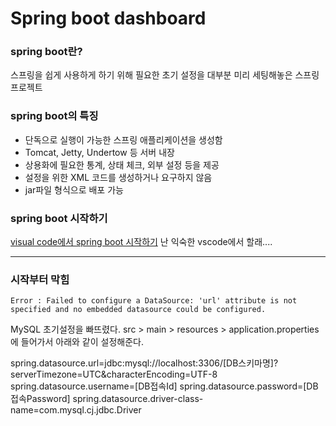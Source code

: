 # Spring boot dashboard 

### spring boot란?
스프링을 쉽게 사용하게 하기 위해 필요한 초기 설정을 대부분 미리 세팅해놓은 스프링 프로젝트

### spring boot의 특징
* 단독으로 실행이 가능한 스프링 애플리케이션을 생성함
* Tomcat, Jetty, Undertow 등 서버 내장
* 상용화에 필요한 통계, 상태 체크, 외부 설정 등을 제공
* 설정을 위한 XML 코드를 생성하거나 요구하지 않음
* jar파일 형식으로 배포 가능

### spring boot 시작하기

[visual code에서 spring boot 시작하기](https://medium.com/@boxone80/visual-studio-code-%EC%97%90%EC%84%9C-spring-boot%EC%82%AC%EC%9A%A9%EB%B2%95-a20e2595be2d)
난 익숙한 vscode에서 할래....

----------------------
### 시작부터 막힘

`Error : Failed to configure a DataSource: 'url' attribute is not specified and no embedded datasource could be configured.`

MySQL 초기설정을 빠뜨렸다. src > main > resources > application.properties 에 들어가서 아래와 같이 설정해준다.

spring.datasource.url=jdbc:mysql://localhost:3306/[DB스키마명]?serverTimezone=UTC&characterEncoding=UTF-8
spring.datasource.username=[DB접속Id]
spring.datasource.password=[DB접속Password]
spring.datasource.driver-class-name=com.mysql.cj.jdbc.Driver


